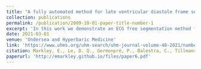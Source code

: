 ```yaml
---
title: "A fully automated method for late ventricular diastole frame selection in post-dive echocardiography without ECG gating"
collection: publications
permalink: /publication/2009-10-01-paper-title-number-1
excerpt: 'In this work we demonstrate an ECG free segmentation method for echocardiograms.'
date: 2021-03-01
venue: 'Undersea and Hyperbaric Medicine'
link: 'https://www.uhms.org/uhm-search/uhm-journal-volume-48-2021/number-1/a-fully-automated-method-for-late-ventricular-diastole-frame-selection-in-post-dive-echocardiography-without-ecg-gating.html'
citation: Markley, E., Le, D. Q., Germonpré, P., Balestra, C., Tillmans, F., Denoble, P. J., Freiberger, J. J., Moon, R. E., Dayton, P. A., &amp; Papadopoulou, V. (2021). A fully automated method for late ventricular diastole frame selection in post-dive echocardiography without ECG gating. <i>Undersea and Hyperbaric Medicine</i>. 48(01), 73–80.  https://doi.org/10.22462/01.03.2021.9'
paperurl: 'http://emarkley.github.io/files/paper6.pdf'
---
```

 
